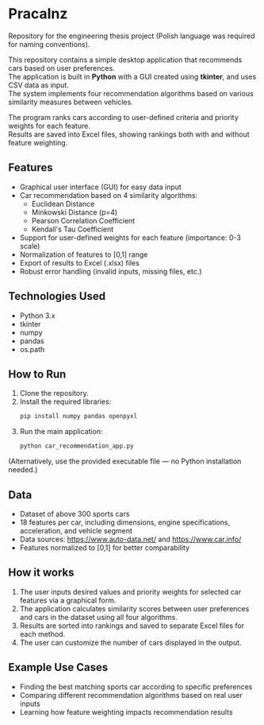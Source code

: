 # PracaInz

Repository for the engineering thesis project (Polish language was required for naming conventions).

This repository contains a simple desktop application that recommends cars based on user preferences.  
The application is built in **Python** with a GUI created using **tkinter**, and uses CSV data as input.  
The system implements four recommendation algorithms based on various similarity measures between vehicles.

The program ranks cars according to user-defined criteria and priority weights for each feature.  
Results are saved into Excel files, showing rankings both with and without feature weighting.

## Features
- Graphical user interface (GUI) for easy data input
- Car recommendation based on 4 similarity algorithms:
  - Euclidean Distance
  - Minkowski Distance (p=4)
  - Pearson Correlation Coefficient
  - Kendall's Tau Coefficient
- Support for user-defined weights for each feature (importance: 0-3 scale)
- Normalization of features to [0,1] range
- Export of results to Excel (.xlsx) files
- Robust error handling (invalid inputs, missing files, etc.)

## Technologies Used
- Python 3.x
- tkinter
- numpy
- pandas
- os.path

## How to Run
1. Clone the repository.
2. Install the required libraries:
   ```bash
   pip install numpy pandas openpyxl
   ```
3. Run the main application:
   ```bash
   python car_recommendation_app.py
   ```
(Alternatively, use the provided executable file — no Python installation needed.)

## Data
- Dataset of above 300 sports cars
- 18 features per car, including dimensions, engine specifications, acceleration, and vehicle segment
- Data sources: https://www.auto-data.net/ and https://www.car.info/
- Features normalized to [0,1] for better comparability

## How it works
1. The user inputs desired values and priority weights for selected car features via a graphical form.
2. The application calculates similarity scores between user preferences and cars in the dataset using all four algorithms.
3. Results are sorted into rankings and saved to separate Excel files for each method.
4. The user can customize the number of cars displayed in the output.

## Example Use Cases
- Finding the best matching sports car according to specific preferences
- Comparing different recommendation algorithms based on real user inputs
- Learning how feature weighting impacts recommendation results
